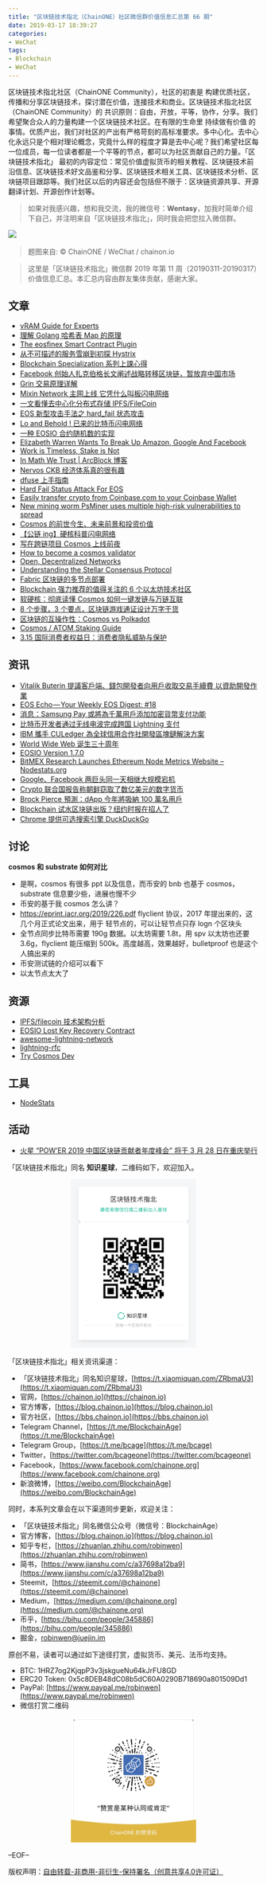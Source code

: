 ```yaml
---
title: "区块链技术指北（ChainONE）社区微信群价值信息汇总第 66 期"
date: 2019-03-17 18:39:27
categories:
- WeChat
tags:
- Blockchain
- WeChat
---
```

区块链技术指北社区（ChainONE Community），社区的初衷是 构建优质社区，传播和分享区块链技术，探讨潜在价值，连接技术和商业。区块链技术指北社区（ChainONE Community）的 共识原则：自由，开放，平等，协作，分享。我们希望聚合众人的力量构建一个区块链技术社区。在有限的生命里 持续做有价值 的事情。优质产出，我们对社区的产出有严格苛刻的高标准要求。多中心化。去中心化永远只是个相对理论概念，究竟什么样的程度才算是去中心呢？我们希望社区每一位成员，每一位读者都是一个平等的节点，都可以为社区贡献自己的力量。「区块链技术指北」 最初的内容定位：常见价值虚拟货币的相关教程、区块链技术前沿信息、区块链技术好文品鉴和分享、区块链技术相关工具、区块链技术分析、区块链项目跟踪等。我们社区以后的内容还会包括但不限于：区块链资源共享、开源翻译计划、开源创作计划等。
<!-- more -->

> 如果对我感兴趣，想和我交流，我的微信号：**Wentasy**，加我时简单介绍下自己，并注明来自「区块链技术指北」，同时我会把您拉入微信群。

![](https://i.imgur.com/EFxCQjC.png)

> 题图来自: © ChainONE / WeChat / chainon.io

> 这里是「区块链技术指北」微信群 2019 年第 11 周（20190311-20190317）价值信息汇总。本汇总内容由群友集体贡献，感谢大家。

## 文章

* [vRAM Guide for Experts](https://bbs.chainon.io/d/3067)
* [理解 Golang 哈希表 Map 的原理](https://bbs.chainon.io/d/3068)
* [The eosfinex Smart Contract Plugin](https://bbs.chainon.io/d/3069)
* [从不可描述的服务雪崩到初探 Hystrix](https://bbs.chainon.io/d/3071)
* [Blockchain Specialization 系列上課心得](https://bbs.chainon.io/d/3072)
* [Facebook 创始人扎克伯格长文阐述战略转移区块链，暂放弃中国市场](https://bbs.chainon.io/d/3073)
* [Grin 交易原理详解](https://bbs.chainon.io/d/3074)
* [Mixin Network 主网上线 它凭什么叫板闪电网络](https://bbs.chainon.io/d/3076)
* [一文看懂去中心化分布式存储 IPFS/FileCoin](https://bbs.chainon.io/d/3077)
* [EOS 新型攻击手法之 hard_fail 状态攻击](https://bbs.chainon.io/d/3081)
* [Lo and Behold ! 已来的比特币闪电网络](https://bbs.chainon.io/d/3082)
* [一种 EOSIO 合约随机数的实现](https://bbs.chainon.io/d/3083)
* [Elizabeth Warren Wants To Break Up Amazon, Google And Facebook](https://bbs.chainon.io/d/3086)
* [Work is Timeless, Stake is Not](https://bbs.chainon.io/d/3087)
* [In Math We Trust | ArcBlock 博客](https://bbs.chainon.io/d/3088)
* [Nervos CKB 经济体系真的很有趣](https://bbs.chainon.io/d/3089)
* [dfuse 上手指南](https://bbs.chainon.io/d/3091)
* [Hard Fail Status Attack For EOS](https://bbs.chainon.io/d/3092)
* [Easily transfer crypto from Coinbase.com to your Coinbase Wallet](https://bbs.chainon.io/d/3093)
* [New mining worm PsMiner uses multiple high-risk vulnerabilities to spread](https://bbs.chainon.io/d/3095)
* [Cosmos 的前世今生、未来前景和投资价值](https://bbs.chainon.io/d/3096)
* [【公链 ing】硬核科普闪电网络](https://bbs.chainon.io/d/3097)
* [写在跨链项目 Cosmos 上线前夜](https://bbs.chainon.io/d/3099)
* [How to become a cosmos validator](https://bbs.chainon.io/d/3100)
* [Open, Decentralized Networks](https://bbs.chainon.io/d/3101)
* [Understanding the Stellar Consensus Protocol](https://bbs.chainon.io/d/3103)
* [Fabric 区块链的多节点部署](https://bbs.chainon.io/d/3106)
* [Blockchain 强力推荐的值得关注的 6 个以太坊技术社区](https://bbs.chainon.io/d/3109)
* [软硬核：彻底读懂 Cosmos 如何一键发链与万链互联](https://bbs.chainon.io/d/3110)
* [8 个步骤，3 个要点，区块链游戏通证设计万字干货](https://bbs.chainon.io/d/3111)
* [区块链的互操作性：Cosmos vs Polkadot](https://bbs.chainon.io/d/3113)
* [Cosmos / ATOM Staking Guide](https://bbs.chainon.io/d/3114)
* [3.15 国际消费者权益日：消费者隐私威胁与保护](https://bbs.chainon.io/d/3119)

## 资讯

* [Vitalik Buterin 提議客戶端、錢包開發者向用戶收取交易手續費 以資助開發作業](https://bbs.chainon.io/d/3070)
* [EOS Echo — Your Weekly EOS Digest: #18](https://bbs.chainon.io/d/3078)
* [消息：Samsung Pay 或將為千萬用戶添加加密貨幣支付功能](https://bbs.chainon.io/d/3079)
* [比特币开发者通过无线电波完成跨国 Lightning 支付](https://bbs.chainon.io/d/3080)
* [IBM 攜手 CULedger 為全球信用合作社開發區塊鏈解決方案](https://bbs.chainon.io/d/3085)
* [World Wide Web 诞生三十周年](https://bbs.chainon.io/d/3094)
* [EOSIO Version 1.7.0](https://bbs.chainon.io/d/3102)
* [BitMEX Research Launches Ethereum Node Metrics Website – Nodestats.org](https://bbs.chainon.io/d/3104)
* [Google、Facebook 两巨头同一天相继大规模宕机](https://bbs.chainon.io/d/3107)
* [Crypto 联合国报告称朝鲜窃取了数亿美元的数字货币](https://bbs.chainon.io/d/3108)
* [Brock Pierce 預測：dApp 今年將吸納 100 萬名用戶](https://bbs.chainon.io/d/3115)
* [Blockchain 试水区块链出版？纽约时报在招人了](https://bbs.chainon.io/d/3116)
* [Chrome 提供可选搜索引擎 DuckDuckGo](https://bbs.chainon.io/d/3117)

## 讨论

**cosmos 和 substrate 如何对比**

* 是啊，cosmos 有很多 ppt 以及信息，而币安的 bnb 也基于 cosmos，substrate 信息要少些，进展也慢不少
* 币安的基于我 cosmos 怎么讲？
* https://eprint.iacr.org/2019/226.pdf flyclient 协议，2017 年提出来的，这几个月正式论文出来，用于 轻节点的，可以让轻节点只存 logn 个区块头
* 全节点同步比特币需要 190g 数据。以太坊需要 1.8t，用 spv 以太坊也还要 3.6g，flyclient 能压缩到 500k。高度越高，效果越好，bulletproof 也是这个人搞出来的
* 币安测试链的介绍可以看下
* 以太节点太大了

## 资源

* [IPFS/filecoin 技术架构分析](https://bbs.chainon.io/d/3075)
* [EOSIO Lost Key Recovery Contract](https://bbs.chainon.io/d/3084)
* [awesome-lightning-network](https://bbs.chainon.io/d/3090)
* [lightning-rfc](https://bbs.chainon.io/d/3098)
* [Try Cosmos Dev](https://bbs.chainon.io/d/3112)

## 工具

* [NodeStats](https://bbs.chainon.io/d/3105)

## 活动

* [火星 “POW’ER 2019 中国区块链贡献者年度峰会” 将于 3 月 28 日在重庆举行](https://bbs.chainon.io/d/3118)

「区块链技术指北」同名 **知识星球**，二维码如下，欢迎加入。

<div align=center><img width="50%" height="50%" src="https://raw.githubusercontent.com/BlockchainOne/WeChat/master/images/ZSXQ.jpg"/></div>

「区块链技术指北」相关资讯渠道：

* 「区块链技术指北」同名知识星球，[https://t.xiaomiquan.com/ZRbmaU3](https://t.xiaomiquan.com/ZRbmaU3)
* 官网，[https://chainon.io](https://chainon.io)
* 官方博客，[https://blog.chainon.io](https://blog.chainon.io)
* 官方社区，[https://bbs.chainon.io](https://bbs.chainon.io)
* Telegram Channel，[https://t.me/BlockchainAge](https://t.me/BlockchainAge)
* Telegram Group，[https://t.me/bcage](https://t.me/bcage)
* Twitter，[https://twitter.com/bcageone](https://twitter.com/bcageone)
* Facebook，[https://www.facebook.com/chainone.org](https://www.facebook.com/chainone.org)
* 新浪微博，[https://weibo.com/BlockchainAge](https://weibo.com/BlockchainAge)

同时，本系列文章会在以下渠道同步更新，欢迎关注：

* 「区块链技术指北」同名微信公众号（微信号：BlockchainAge）
* 官方博客，[https://blog.chainon.io](https://blog.chainon.io)
* 知乎专栏，[https://zhuanlan.zhihu.com/robinwen](https://zhuanlan.zhihu.com/robinwen)
* 简书，[https://www.jianshu.com/c/a37698a12ba9](https://www.jianshu.com/c/a37698a12ba9)
* Steemit，[https://steemit.com/@chainone](https://steemit.com/@chainone)
* Medium，[https://medium.com/@chainone.org](https://medium.com/@chainone.org)
* 币乎，[https://bihu.com/people/345886](https://bihu.com/people/345886)
* 掘金，[robinwen@juejin.im](https://juejin.im/user/5673ccae60b2260ee435f89a/posts)

原创不易，读者可以通过如下途径打赏，虚拟货币、美元、法币均支持。

* BTC: 1HRZ7og2KjqpP3v3jskgueNu64kJrFU8GD
* ERC20 Token: 0x5c8DEB48dC08b5dC60A0290B718690a801509Dd1
* PayPal: [https://www.paypal.me/robinwen](https://www.paypal.me/robinwen)
* 微信打赏二维码

<div align=center><img width="50%" height="50%" src="https://raw.githubusercontent.com/BlockchainOne/WeChat/master/images/WeChat.jpg"/></div>

–EOF–

版权声明：[自由转载-非商用-非衍生-保持署名（创意共享4.0许可证）](http://creativecommons.org/licenses/by-nc-nd/4.0/deed.zh)